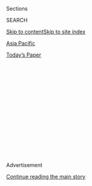 <div id="app">

<div>

<div>

<div>

<div class="NYTAppHideMasthead css-1q2w90k e1suatyy0">

<div class="section css-ui9rw0 e1suatyy2">

<div class="css-eph4ug er09x8g0">

<div class="css-6n7j50">

</div>

<span class="css-1dv1kvn">Sections</span>

<div class="css-10488qs">

<span class="css-1dv1kvn">SEARCH</span>

</div>

[Skip to content](#site-content)[Skip to site index](#site-index)

</div>

<div id="masthead-section-label" class="css-1wr3we4 eaxe0e00">

[Asia
Pacific](https://www.nytimes3xbfgragh.onion/section/world/asia)

</div>

<div class="css-10698na e1huz5gh0">

</div>

</div>

<div id="masthead-bar-one" class="section hasLinks css-15hmgas e1csuq9d3">

<div class="css-uqyvli e1csuq9d0">

</div>

<div class="css-1uqjmks e1csuq9d1">

</div>

<div class="css-9e9ivx">

[](https://myaccount.nytimes3xbfgragh.onion/auth/login?response_type=cookie&client_id=vi)

</div>

<div class="css-1bvtpon e1csuq9d2">

[Today’s
Paper](https://www.nytimes3xbfgragh.onion/section/todayspaper)

</div>

</div>

</div>

</div>

<div data-aria-hidden="false">

<div id="site-content" data-role="main">

<div>

<div class="css-1aor85t" style="opacity:0.000000001;z-index:-1;visibility:hidden">

<div class="css-1hqnpie">

<div class="css-epjblv">

<span class="css-17xtcya">[Asia
Pacific](/section/world/asia)</span><span class="css-x15j1o">|</span><span class="css-fwqvlz">South
Korea to Shut Joint Factory Park, Kaesong, Over Nuclear Test and
Rocket</span>

</div>

<div class="css-k008qs">

<div class="css-1iwv8en">

<span class="css-18z7m18"></span>

<div>

</div>

</div>

<span class="css-1n6z4y">https://nyti.ms/1RoFDbK</span>

<div class="css-1705lsu">

<div class="css-4xjgmj">

<div class="css-4skfbu" data-role="toolbar" data-aria-label="Social Media Share buttons, Save button, and Comments Panel with current comment count" data-testid="share-tools">

  - 
  - 
  - 
  - 
    
    <div class="css-6n7j50">
    
    </div>

  - 
  - 

</div>

</div>

</div>

</div>

</div>

</div>

<div class="css-13pd83m">

</div>

<div id="top-wrapper" class="css-1sy8kpn">

<div id="top-slug" class="css-l9onyx">

Advertisement

</div>

[Continue reading the main
story](#after-top)

<div class="ad top-wrapper" style="text-align:center;height:100%;display:block;min-height:250px">

<div id="top" class="place-ad" data-position="top" data-size-key="top">

</div>

</div>

<div id="after-top">

</div>

</div>

<div id="sponsor-wrapper" class="css-1hyfx7x">

<div id="sponsor-slug" class="css-19vbshk">

Supported by

</div>

[Continue reading the main
story](#after-sponsor)

<div id="sponsor" class="ad sponsor-wrapper" style="text-align:center;height:100%;display:block">

</div>

<div id="after-sponsor">

</div>

</div>

<div class="css-1vkm6nb ehdk2mb0">

# South Korea to Shut Joint Factory Park, Kaesong, Over Nuclear Test and Rocket

</div>

<div class="css-79elbk" data-testid="photoviewer-wrapper">

<div class="css-z3e15g" data-testid="photoviewer-wrapper-hidden">

</div>

<div class="css-1a48zt4 ehw59r15" data-testid="photoviewer-children">

![<span class="css-16f3y1r e13ogyst0" data-aria-hidden="true">North
Korean employees at a factory in the border town of Kaesong, in
2013.</span><span class="css-cnj6d5 e1z0qqy90" itemprop="copyrightHolder"><span class="css-1ly73wi e1tej78p0">Credit...</span><span><span>Kim
Hong-Ji/Agence France-Presse — Getty
Images</span></span></span>](https://static01.graylady3jvrrxbe.onion/images/2016/02/11/world/11Korea-web1/11Korea-web1-articleLarge.jpg?quality=75&auto=webp&disable=upscale)

</div>

</div>

<div class="css-xt80pu e12qa4dv0">

<div class="css-18e8msd">

<div class="css-vp77d3 epjyd6m0">

<div class="css-1baulvz">

By [<span class="css-1baulvz last-byline" itemprop="name">Choe
Sang-Hun</span>](http://www.nytimes3xbfgragh.onion/by/choe-sang-hun)

</div>

</div>

  - Feb. 10,
    2016

  - 
    
    <div class="css-4xjgmj">
    
    <div class="css-d8bdto" data-role="toolbar" data-aria-label="Social Media Share buttons, Save button, and Comments Panel with current comment count" data-testid="share-tools">
    
      - 
      - 
      - 
      - 
        
        <div class="css-6n7j50">
        
        </div>
    
      - 
      - 
    
    </div>
    
    </div>

</div>

</div>

<div class="section meteredContent css-1r7ky0e" name="articleBody" itemprop="articleBody">

<div class="css-1fanzo5 StoryBodyCompanionColumn">

<div class="css-53u6y8">

SEOUL, South Korea — South Korea said on Wednesday that it would shut
down an industrial complex that it runs jointly with North Korea, its
strongest retaliation yet for [the North’s recent nuclear
test](http://www.nytimes3xbfgragh.onion/2016/01/07/world/asia/north-korea-hydrogen-bomb-q-a.html "Times article.")
and its [launching of a long-range
rocket](http://www.nytimes3xbfgragh.onion/2016/02/07/world/asia/north-korea-moves-up-rocket-launching-plan.html "Times article.")
over the weekend.

In announcing the decision, Unification Minister Hong Yong-pyo said the
industrial complex in the North Korean border town of Kaesong, which
went into operation in 2004, had wound up providing funds for the
North’s weapons programs.

Mr. Hong, the South’s point man for negotiations on the North, said
South Korea had informed Pyongyang of its decision and asked it to help
the 184 South Korean factory managers at the complex to cross the border
safely and return home.

Although the Kaesong complex was [temporarily shut down in
2013](http://www.nytimes3xbfgragh.onion/2013/04/09/world/asia/north-korea.html "Times article."),
it was the North that initiated the closing, by pulling out its workers
to protest joint South Korean-American military drills. The South
responded by withdrawing its managers.

</div>

</div>

<div class="css-1fanzo5 StoryBodyCompanionColumn">

<div class="css-53u6y8">

Wednesday’s action was the first time the South unilaterally closed the
complex. And by officially identifying the factory park as a source of
cash for the North’s nuclear program, the South seemed to indicate that
the shutdown was permanent.

There was no immediate public response from North Korea.

The South’s announcement came as the United States and its allies were
trying to persuade the United Nations Security Council to impose
stronger sanctions against the North. South Korea and the United States
have also said they will impose unilateral sanctions.

<div class="css-79elbk" data-testid="photoviewer-wrapper">

<div class="css-z3e15g" data-testid="photoviewer-wrapper-hidden">

</div>

<div class="css-1a48zt4 ehw59r15" data-testid="photoviewer-children">

<div class="css-zgakxe erfvjey0">

<span class="css-1ly73wi e1tej78p0">Image</span>

<div class="css-zjzyr8">

<div data-testid="lazyimage-container" style="height:580px">

</div>

</div>

</div>

<span class="css-16f3y1r e13ogyst0" data-aria-hidden="true">Hong
Yong-pyo, the South Korean unification minister, on
Wednesday.</span><span class="css-cnj6d5 e1z0qqy90" itemprop="copyrightHolder"><span class="css-1ly73wi e1tej78p0">Credit...</span><span>Kim
Jin-A/NEWSIS, via Associated Press</span></span>

</div>

</div>

“We cannot stop North Korea’s nuclear and missile programs with the
existing methods of response,” Mr. Hong said in a nationally televised
statement. “We need to act strongly together with the international
community to ensure that North Korea pay a price, and we need to take
special actions to leave the North with no option but to give up its
nuclear program and change.”

Mr. Hong said the Kaesong factory park had been an important source of
cash for the North Korean government. He said North Korea had earned
more than $560 million in wages for its workers there, including $120
million last year. Businesses and the government from the South have
also invested $852 million in factories, roads and other facilities
there.

</div>

</div>

<div class="css-1fanzo5 StoryBodyCompanionColumn">

<div class="css-53u6y8">

“In the end, it appears that the money was used not for the peace the
international community wanted but to advance the North’s nuclear
weapons and long-range missiles,” he said.

</div>

</div>

![<span class="css-16f3y1r e13ogyst0">After North Korea’s long-range
rocket launch last weekend, Hong Yong-Pyo, South Korea's unification
minister, announced the suspension of operations at the countries’ joint
factory
park.</span><span class="css-cch8ym"><span class="css-1dv1kvn">Credit</span><span class="css-cnj6d5 e1z0qqy90" itemprop="copyrightHolder"><span class="css-1ly73wi e1tej78p0">Credit...</span><span>Yonhap/European
Pressphoto
Agency</span></span></span>](https://static01.graylady3jvrrxbe.onion/images/2016/02/11/world/11Korea-video/11Korea-video-videoSixteenByNine1050.jpg)

<div class="css-1fanzo5 StoryBodyCompanionColumn">

<div class="css-53u6y8">

On Jan. 6, [North Korea conducted its fourth nuclear
test](http://www.nytimes3xbfgragh.onion/2016/01/06/world/asia/north-korea-hydrogen-bomb-test.html "Times article."),
which it claimed was of a hydrogen bomb, and on Sunday, it launched a
satellite into orbit using a long-range rocket. Both actions were in
defiance of Security Council resolutions banning the North from pursuing
nuclear arms or ballistic missile technology.

The conservative South Korean government of President Park Geun-hye has
responded by resuming propaganda broadcasts along the border and,
despite China’s opposition, agreeing to negotiate the deployment of an
American missile defense system on its territory.

But Ms. Park’s conservative supporters have been urging her to go
further by shutting down Kaesong, the only industrial complex in North
Korea that is jointly operated with investors from outside the country.

The Kaesong factory park began more than a decade ago as an experiment:
combining South Korean manufacturing skills with cheap North Korea
labor. It was the most important of a number of cooperative projects
begun during a period of reconciliation between the Koreas, when the
South hoped that increased economic exchanges would help ease mutual
mistrust and, eventually, lead to the reunification of the divided
Korean Peninsula.

But most of those projects, like a joint tourism venture at Diamond
Mountain in southeast North Korea, have been abandoned during the past
eight years, as the North’s continuing nuclear arms development and
occasional armed provocations, like the [shelling of a South Korean
island](http://www.nytimes3xbfgragh.onion/2010/11/24/world/asia/24korea.html "Times article.")
in 2010, have soured many South Koreans on the prospect of better
relations.

</div>

</div>

<div class="css-1fanzo5 StoryBodyCompanionColumn">

<div class="css-53u6y8">

Kaesong was the last of those joint projects still functioning and the
most important symbol of inter-Korean good will. Streams of cars and
trucks going to and from the complex crossed the otherwise tightly
sealed border daily, carrying South Korean factory managers into the
North and manufactured goods into the South. More than 45,000 North
Koreans worked for 123 South Korean-owned factories at Kaesong last
year, producing more than $515 million worth of textiles, electronic
parts and other labor-intensive goods, according to the South Korean
government.

But the wages, paid in American dollars, did not go directly to the
North Korean workers. Instead, the Pyongyang government took the bulk of
the cash, with the workers getting just a small fraction of their wages
in the local currency, according to South Korean officials here.
Conservative South Koreans and some American policy makers have long
feared that proceeds from Kaesong have benefited the North’s nuclear
arms program.

Until now, Kaesong had continued to operate despite such misgivings. Its
operations [were suspended for five
months](http://www.nytimes3xbfgragh.onion/2013/05/04/world/asia/last-south-koreans-leave-industrial-park-in-north.html "Times article.")
after the North’s third nuclear test in 2013, but they eventually
resumed, with the Koreas agreeing to ensure that the complex would not
be affected by “political situations under any circumstance.”

Mr. Hong, the unification minister, said on Wednesday that the South had
needed to take drastic action. He said the North’s nuclear ambitions, if
left unchecked, could set off a “nuclear domino effect” in the region,
with other countries pursuing their own arms programs in response to the
North’s.

South Koreans who have argued for keeping Kaesong open said that cutting
off trade with the North would only weaken Seoul’s economic leverage and
push Pyongyang closer to China. South Korea was once a major trading
partner of the North, but almost all of the isolated country’s trade now
goes through China, which has resisted appeals from Seoul and Washington
to use its influence to curb the North’s nuclear ambitions.

Cheong Seong-chang, a senior analyst at the Sejong Institute in South
Korea, said the shutdown of Kaesong was “the worst possible option” for
the South. Economically, he said, it would do the North less harm than
Seoul hoped, because the North could earn more cash by sending the same
skilled North Korean workers to China. “When you look at the South
Korean government’s policies since the North’s nuclear test, you cannot
help thinking that it is reacting emotionally,” Mr. Cheong said.

The Kaesong complex had been closed since Sunday for the Lunar New Year
holiday; the South’s announcement means it will not reopen on Thursday
as planned. Most of the roughly 500 South Korean managers based at the
complex are home for the holiday, but 184 are still in Kaesong, South
Korean officials said.

</div>

</div>

</div>

<div>

</div>

<div>

</div>

<div>

</div>

<div>

<div id="bottom-wrapper" class="css-1ede5it">

<div id="bottom-slug" class="css-l9onyx">

Advertisement

</div>

[Continue reading the main
story](#after-bottom)

<div id="bottom" class="ad bottom-wrapper" style="text-align:center;height:100%;display:block;min-height:90px">

</div>

<div id="after-bottom">

</div>

</div>

</div>

</div>

</div>

## Site Index

<div>

</div>

## Site Information Navigation

  - [© <span>2020</span> <span>The New York Times
    Company</span>](https://help.nytimes3xbfgragh.onion/hc/en-us/articles/115014792127-Copyright-notice)

<!-- end list -->

  - [NYTCo](https://www.nytco.com/)
  - [Contact
    Us](https://help.nytimes3xbfgragh.onion/hc/en-us/articles/115015385887-Contact-Us)
  - [Work with us](https://www.nytco.com/careers/)
  - [Advertise](https://nytmediakit.com/)
  - [T Brand Studio](http://www.tbrandstudio.com/)
  - [Your Ad
    Choices](https://www.nytimes3xbfgragh.onion/privacy/cookie-policy#how-do-i-manage-trackers)
  - [Privacy](https://www.nytimes3xbfgragh.onion/privacy)
  - [Terms of
    Service](https://help.nytimes3xbfgragh.onion/hc/en-us/articles/115014893428-Terms-of-service)
  - [Terms of
    Sale](https://help.nytimes3xbfgragh.onion/hc/en-us/articles/115014893968-Terms-of-sale)
  - [Site
    Map](https://spiderbites.nytimes3xbfgragh.onion)
  - [Help](https://help.nytimes3xbfgragh.onion/hc/en-us)
  - [Subscriptions](https://www.nytimes3xbfgragh.onion/subscription?campaignId=37WXW)

</div>

</div>

</div>

</div>
